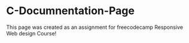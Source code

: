 # C-Documnentation-Page
This page was created as an assignment for freecodecamp Responsive Web design Course!
